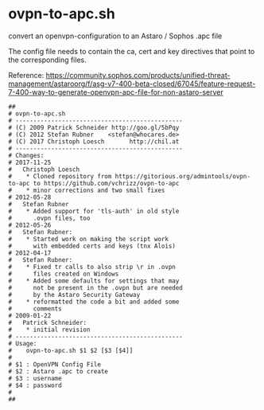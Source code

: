 # ovpn-to-apc.sh
convert an openvpn-configuration to an Astaro / Sophos .apc file

The config file needs to contain the ca, cert and key directives that point to the corresponding files.  

Reference: https://community.sophos.com/products/unified-threat-management/astaroorg/f/asg-v7-400-beta-closed/67045/feature-request-7-400-way-to-generate-openvpn-apc-file-for-non-astaro-server

```
##
# ovpn-to-apc.sh
# -----------------------------------------------
# (C) 2009 Patrick Schneider http://goo.gl/5bPqy
# (C) 2012 Stefan Rubner    <stefan@whocares.de>
# (C) 2017 Christoph Loesch       http://chil.at
# -----------------------------------------------
# Changes:
# 2017-11-25
#   Christoph Loesch
#    * Cloned repository from https://gitorious.org/admintools/ovpn-to-apc to https://github.com/vchrizz/ovpn-to-apc
#    * minor corrections and two small fixes
# 2012-05-28
#   Stefan Rubner
#    * Added support for 'tls-auth' in old style
#      .ovpn files, too
# 2012-05-26
#   Stefan Rubner:
#    * Started work on making the script work
#      with embedded certs and keys (tnx Alois)
# 2012-04-17
#   Stefan Rubner:
#    * Fixed tr calls to also strip \r in .ovpn
#      files created on Windows
#    * Added some defaults for settings that may
#      not be present in the .ovpn but are needed
#      by the Astaro Security Gateway
#    * reformatted the code a bit and added some
#      comments
# 2009-01-22
#   Patrick Schneider:
#    * initial revision
# -----------------------------------------------
# Usage:
#    ovpn-to-apc.sh $1 $2 [$3 [$4]]
#
# $1 : OpenVPN Config File
# $2 : Astaro .apc to create
# $3 : username
# $4 : password
#
##
```
